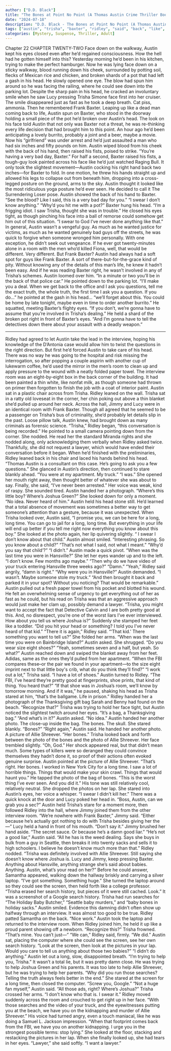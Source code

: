 ```yaml
---
author: ["D.D. Black"]
title: "The Bones at Point No Point (A Thomas Austin Crime Thriller Book 1) - Chapter 23"
date: "2024-07-18"
description: "D.D. Black - The Bones at Point No Point (A Thomas Austin Crime Thriller Book 1)"
tags: ["austin", "trisha", "baxter", "ridley", "said", "back", "like", "right", "head", "face", "eye", "know", "could", "room", "would", "time", "hand", "looked", "long", "photo", "tell", "held", "joshua", "bone", "allie"]
categories: [Mystery, Suspense, Thriller, Adult]
---
```


Chapter 22
CHAPTER TWENTY-TWO
Face down on the walkway, Austin kept his eyes closed even after he’d regained consciousness. How the hell had he gotten himself into this? Yesterday morning he’d been in his kitchen, trying to make the perfect hamburger. Now he was lying face down on a sticky walkway, blood running down his cheek, surrounded by potting soil, flecks of Mexican rice and chicken, and broken shards of a pot that had left a gash in his head.
He slowly opened one eye. The blow had spun him around so he was facing the railing, where he could see down into the parking lot. Despite the sharp pain in his head, he cracked an involuntary smile when he saw Lucy pressing Trisha Simone face first into her cruiser. The smile disappeared just as fast as he took a deep breath. Cat piss, ammonia. Then he remembered Frank Baxter.
Leaping up like a dead man coming back to life, Austin spun on Baxter, who stood in the doorway holding a small piece of the pot he’d broken over Austin’s head. The look on his face told Austin that not only was Baxter not a threat, he was re-thinking every life decision that had brought him to this point. An hour ago he’d been anticipating a lovely burrito, probably a joint and a beer, maybe a movie. Now his “girlfriend” was under arrest and he’d just assaulted a man who had six inches and fifty pounds on him.
Austin wiped blood from his cheek with the back of his hand, then raised his fists, poised to strike. “You’re having a very bad day, Baxter.”
For half a second, Baxter raised his fists, a tough-guy look painted across his face like he’d just watched Raging Bull.
It only took the slightest movement—Austin cocking his right hand back two inches—for Baxter to fold. In one motion, he threw his hands straight up and allowed his legs to collapse out from beneath him, dropping into a cross-legged posture on the ground, arms to the sky. Austin thought it looked like the most ridiculous yoga posture he’d ever seen. He decided to call it The Surrendering Loser pose.
Austin showed the back of his hand to Baxter. “See the blood? Like I said, this is a very bad day for you.”
“I swear I don’t know anything.”
“Why’d you hit me with a pot?”
Baxter hung his head. “I’m a frigging idiot. I saw Trisha, thought she was in trouble.” He closed his eyes tight, as though pinching his face into a ball of remorse could somehow get him out of this situation. “I swear to God I’ve never done anything like that.”
In general, Austin wasn’t a vengeful guy. As much as he wanted justice for victims, as much as he wanted genuinely bad guys off the streets, he was quick to forgive when someone wronged him personally. With one exception, he didn’t seek out vengeance. If he ever got twenty-minutes alone in a room with the men who’d killed Fiona, well, that would be different. Very different. But Frank Baxter? Austin had always had a soft spot for guys like Frank Baxter. A sort of there-but-for-the-grace kind of pity. Without knowing any of the details of this man’s life, he knew it hadn’t been easy. And if he was reading Baxter right, he wasn’t involved in any of Trisha’s schemes.
Austin loomed over him. “In a minute or two you’ll be in the back of that police car.” He pointed down to the parking lot. “I’ll make you a deal. When we get back to the office and I ask you questions, tell me the exact truth, the whole truth, the first time I ask you a question. If you do…” he pointed at the gash in his head… “we’ll forget about this. You could be home by late tonight, maybe even in time to order another burrito.” He squatted, meeting Baxter’s flighty eyes. “If you don’t, we’re gonna have to assume that you’re involved in Trisha’s dealing.” He held a shard of the broken pot right in front of Baxter’s eyes. “And I’m gonna have to tell the detectives down there about your assault with a deadly weapon.”
* * *
Ridley had agreed to let Austin take the lead in the interview, hoping his knowledge of the D’Antonia case would allow him to twist the questions in the right direction. But first he’d forced Austin to take care of his head. There was no way he was going to the hospital and risk missing the interrogation, so after popping a couple aspirin with another cup of lukewarm coffee, he’d used the mirror in the men’s room to clean up and apply pressure to the wound with a neatly folded paper towel.
The interview room was an eight-by-eight box in the back corner of the building. It had been painted a thin white, like nonfat milk, as though someone had thrown on primer then forgotten to finish the job with a coat of interior paint.
Austin sat in a plastic chair across from Trisha. Ridley leaned on the wall.
Trisha sat in a ratty old loveseat in the corner, her chin poking out above a thin blanket she’d pulled up around her neck.
Across the hall, Jimmy and Lucy were in an identical room with Frank Baxter. Though all agreed that he seemed to be a passenger on Trisha’s bus of criminality, she’d probably let details slip in the past. Loose pillow talk, Austin knew, had brought down as many criminals as forensic science.
“Trisha,” Ridley began, “this conversation is being recorded.” He pointed to a small camera pointing down from the corner.
She nodded.
He read her the standard Miranda rights and she nodded along, only acknowledging them verbally when Ridley asked twice. Thankfully, she did not request a lawyer, which would have ended their conversation before it began.
When he’d finished with the preliminaries, Ridley leaned back in his chair and laced his hands behind his head. “Thomas Austin is a consultant on this case. He’s going to ask you a few questions.”
She glanced in Austin’s direction, then continued to stare blankly ahead. “You were at my apartment. My truck.”
“I was.”
She opened her mouth right away, then thought better of whatever she was about to say. Finally, she said, “I’ve never been arrested.” Her voice was weak, kind of raspy. She sounded tired.
Austin handed her a photograph. “Where’s this little boy? Where’s Joshua Green?”
She looked down for only a moment. “No idea. Never heard of him.”
Austin held his head stone still. He’d learned that a total absence of movement was sometimes a better way to get someone’s attention than a gesture, because it was unexpected. When Trisha looked over, Austin said, “I promise you, we can be here for a long, long time. You can go to jail for a long, long time. But everything in your life will end up better if you tell me right now everything you know about this boy.”
She looked at the photo again, her lip quivering slightly. “ I swear I don’t know about that child.”
Austin almost smiled. “Interesting phrasing. So you know about a child?”
“That’s not what I said, not what I meant.”
“Why’d you say that child’?”
“I didn’t.”
Austin made a quick pivot. “When was the last time you were in Hansville?”
She let her eyes wander up and to the left. “I don’t know. Few months ago maybe.”
“Then why do we have video of your truck entering Hansville three weeks ago?”
“Damn.”
“Yeah,” Ridley said angrily, “damn is right.”
“Why were you in Hansville?” Austin demanded.
“I wasn’t. Maybe someone stole my truck.”
“And then brought it back and parked it in your spot? Without you noticing? That would be remarkable.” Austin pulled out a fresh paper towel from his pocket and blotted his wound. He felt an overwhelming sense of urgency to get everything out of her as fast as he could, but his read on Trisha was that an aggressive approach would just make her clam up, possibly demand a lawyer. “Trisha, you might want to accept the fact that Detective Calvin and I are both pretty good at this. And, no disrespect, you’re one of the worst liars I’ve ever interviewed. How about you tell us where Joshua is?”
Suddenly she stamped her feet like a toddler. “Did you hit your head or something? I told you I’ve never heard of that kid.”
“There it is again,” Ridley said. “‘That kid.’ There something you want to tell us?”
She folded her arms.
“When was the last time you were on Bainbridge Island?” Austin asked.
She shrugged.
“Do you wear size eight shoes?”
“Yeah, sometimes seven and a half, but yeah. So what?”
Austin reached down and swiped the blanket away from her feet. Adidas, same as the ones they’d pulled from her apartment. “When the FBI compares these–or the pair we found in your apartment—to the size eight imprint next to that little boy's crib, what do you think they’ll find?”
“I work out a lot,” Trisha said. “I have a lot of shoes.”
Austin turned to Ridley. “The FBI, I’ve heard they’re pretty good at fingerprints, shoe prints, that kind of thing. You heard that?”
“If that shoe was in Joshua’s room, we’ll know by tomorrow morning. And if it was,” he paused, shaking his head as Trisha stared at him, “that’s the ballgame. Life in prison.”
Ridley handed her a photograph of the Thanksgiving gift bag Sarah and Benny had found on the beach. “Recognize that?”
Trisha was trying to hold her face tight, but Austin noticed the slightest twitch around her eyes. “It’s a bag, a Thanksgiving bag.”
“And what’s in it?” Austin asked.
“No idea.”
Austin handed her another photo. The close-up inside the bag. The bones. The skull.
She stared blankly. “Bones?”
“Right again,” Austin said. He handed her another photo. A picture of Allie Shreever. “Her bones.”
Trisha looked back and forth between the photo of the bones and the photo of Allie Shreever. Her face trembled slightly. “Oh, God.”
Her shock appeared real, but that didn’t mean much. Some types of killers were so deranged they could convince themselves they hadn’t done it, so proof of their actions often evoked genuine surprise.
Austin pointed at the picture of Allie Shreever. “That’s right. Her bones. I worked in New York City for a long time. I saw a lot of horrible things. Things that would make your skin crawl. Things that would haunt you.” He tapped the photo of the bag of bones. “This is the worst thing I’ve ever seen. And you did it.” His tone was still relatively cool, relatively neutral.
She dropped the photos on her lap. She stared into Austin’s eyes, her voice a whisper. “I swear I didn’t kill her.”
There was a quick knock at the door and Lucy poked her head in. “Boss, Austin, can we grab you a sec?”
Austin held Trisha’s stare for a moment more, then followed Ridley into the hall, where Jimmy joined them from the other interview room.
“We’re nowhere with Frank Baxter,” Jimmy said. “Either because he’s actually got nothing to do with Trisha besides giving her the—”
Lucy held a hand in front of his mouth. “Don’t say it.”
Jimmy brushed her hand aside. “The secret sauce. Or because he’s a damn good liar.”
“He’s not a good liar,” Austin said.
“All he has is the weed dealing. Says she buys in bulk from a guy in Seattle, then breaks it into twenty sacks and sells it to high schoolers. I believe he doesn’t know much more than that.”
Ridley nodded. “Trisha was definitely involved with Allie Shreever. Still saying she doesn’t know where Joshua is. Lucy and Jimmy, keep pressing Baxter. Anything about Hansville, anything strange she’s said about babies. Anything. Austin, what’s your read on her?”
Before he could answer, Samantha appeared, walking down the hallway briskly and carrying a silver laptop. “I’ve got something. Something huge.”
She turned the laptop around so they could see the screen, then held forth like a college professor. “Trisha erased her search history, but pieces of it were still cached. Look.”
It was a screenshot of a Google search history. Trisha had run searches for “The Holiday Baby Butcher,” “Seattle baby murders,” and “baby bones in holiday sacks.”
Austin smiled. Evidence this damning didn’t often show up halfway through an interview. It was almost too good to be true.
Ridley patted Samantha on the back. “Nice work.”
Austin took the laptop and returned to the interview room. When Ridley joined him, he held it up like a proud parent showing off a newborn. “Recognize this?”
Trisha frowned. “That’s mine. You can’t just—”
“We can,” Ridley said, firmly. “We did.”
Austin sat, placing the computer where she could see the screen, see her own search history. “Look at the screen, then look at the pictures in your lap. Would you care to tell us anything about those two babies?”
“I didn’t do anything.”
Austin let out a long, slow, disappointed breath. “I’m trying to help you, Trisha.” It wasn’t a total lie, but it was pretty damn close. He was trying to help Joshua Green and his parents. It was too late to help Allie Shreever, but he was trying to help her parents. “Why did you run those searches? Telling the truth always feels better in the end.”
She stared at the screen for a long time, then closed the computer. “Screw you, Google.”
“Not a huge fan myself,” Austin said. “All those ads, right? Where’s Joshua?”
Trisha crossed her arms. “I don’t know who that is. I swear it.”
Ridley moved suddenly across the room and crouched to get right up in her face. “With those searches and the video of your truck, and the eyewitnesses putting you at the beach, we have you on the kidnapping and murder of Allie Shreever.” His voice had turned angry, even a touch maniacal, like he was doing a Samuel L. Jackson impression. “When that footprint comes back from the FBI, we have you on another kidnapping. I urge you in the strongest possible terms: stop lying.”
She looked at the floor, stacking and restacking the pictures in her lap. When she finally looked up, she had tears in her eyes. “Lawyer,” she said softly. “I want a lawyer.”